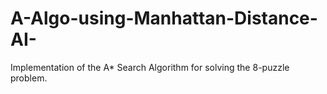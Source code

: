 # A-Algo-using-Manhattan-Distance-AI-
Implementation of the A* Search Algorithm for solving the 8-puzzle problem. 
